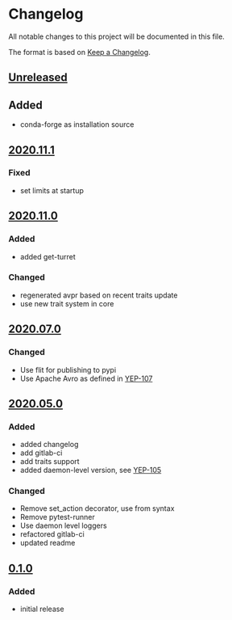 # Changelog
All notable changes to this project will be documented in this file.

The format is based on [Keep a Changelog](https://keepachangelog.com/).

## [Unreleased]

## Added
- conda-forge as installation source

## [2020.11.1]

### Fixed
- set limits at startup

## [2020.11.0]

### Added
- added get-turret

### Changed
- regenerated avpr based on recent traits update
- use new trait system in core

## [2020.07.0]

### Changed
- Use flit for publishing to pypi
- Use Apache Avro as defined in [YEP-107](https://yeps.yaq.fyi/107/)

## [2020.05.0]

### Added
- added changelog
- add gitlab-ci
- add traits support
- added daemon-level version, see [YEP-105](https://yeps.yaq.fyi/105/)

### Changed
- Remove set_action decorator, use from syntax
- Remove pytest-runner
- Use daemon level loggers
- refactored gitlab-ci
- updated readme

## [0.1.0]

### Added
- initial release

[Unreleased]: https://gitlab.com/yaq/yaqd-horiba/-/compare/v2020.11.1...master
[2020.11.1]: https://gitlab.com/yaq/yaqd-horiba/-/compare/v2020.11.0...v2020.11.1
[2020.11.0]: https://gitlab.com/yaq/yaqd-horiba/-/compare/v2020.07.0...v2020.11.0
[2020.07.0]: https://gitlab.com/yaq/yaqd-horiba/-/compare/v2020.05.0...v2020.07.0
[2020.05.0]: https://gitlab.com/yaq/yaqd-horiba/-/compare/v0.1.0...v2020.05.0
[0.1.0]: https://gitlab.com/yaq/yaqd-horiba/-/tags/v0.1.0
